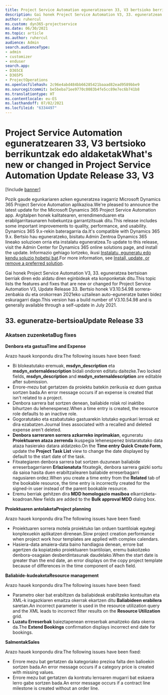 ```yaml
---
title: Project Service Automation eguneratzearen 33, V3 bertsioko berrikuntzak edo aldaketak
description: Gai honek Project Service Automation V3, 33. eguneratzean erabilgarri dauden eginbideak eta konponketak ditu.
author: ruhercul
ms.custom: dyn365-projectservice
ms.date: 06/30/2021
ms.topic: article
ms.author: ruhercul
audience: Admin
search.audienceType:
- admin
- customizer
- enduser
search.app:
- D365CE
- D365PS
- ProjectOperations
ms.openlocfilehash: 2c96e4abd484bb66285421baaad82ead9589bbe9
ms.sourcegitcommit: be5beba71ee9770c0083b4fe5cc89e7ec6b741b8
ms.translationtype: HT
ms.contentlocale: eu-ES
ms.lasthandoff: 07/02/2021
ms.locfileid: "6334497"
---
```

# <a name="whats-new-or-changed-in-project-service-automation-update-release-33-v3"></a><span data-ttu-id="aa010-103">Project Service Automation eguneratzearen 33, V3 bertsioko berrikuntzak edo aldaketak</span><span class="sxs-lookup"><span data-stu-id="aa010-103">What's new or changed in Project Service Automation Update Release 33, V3</span></span>

[!include [banner](../includes/psa-now-project-operations.md)]

<span data-ttu-id="aa010-104">Pozik gaude egunkariaren azken eguneratzea iragarriz Microsoft Dynamics 365 Project Service Automation aplikazioa.</span><span class="sxs-lookup"><span data-stu-id="aa010-104">We're pleased to announce the latest update for the Microsoft Dynamics 365 Project Service Automation app.</span></span> <span data-ttu-id="aa010-105">Argitalpen honek kalitatearen, errendimenduaren eta erabilgarritasunaren hobekuntza garrantzitsuak ditu.</span><span class="sxs-lookup"><span data-stu-id="aa010-105">This release includes some important improvements to quality, performance, and usability.</span></span> <span data-ttu-id="aa010-106">Dynamics 365 9.x-rekin bateragarria da.</span><span class="sxs-lookup"><span data-stu-id="aa010-106">It's compatible with Dynamics 365 9.x.</span></span> <span data-ttu-id="aa010-107">Bertsio hau eguneratzeko, bisitatu Admin Zentroa Dynamics 365 lineako soluzioen orria eta instalatu eguneratzea.</span><span class="sxs-lookup"><span data-stu-id="aa010-107">To update to this release, visit the Admin Center for Dynamics 365 online solutions page, and install the update.</span></span> <span data-ttu-id="aa010-108">Informazio gehiago lortzeko, ikusi [Instalatu, eguneratu edo kendu soluzio hobetsi bat](/power-platform/admin/install-remove-preferred-solution).</span><span class="sxs-lookup"><span data-stu-id="aa010-108">For more information, see [Install, update, or remove a preferred solution](/power-platform/admin/install-remove-preferred-solution).</span></span>

<span data-ttu-id="aa010-109">Gai honek Project Service Automation V3, 33. eguneratzea bertsioan berriak diren edo aldatu diren eginbideak eta konponketak ditu.</span><span class="sxs-lookup"><span data-stu-id="aa010-109">This topic lists the features and fixes that are new or changed for Project Service Automation V3, Update Release 33.</span></span> <span data-ttu-id="aa010-110">Bertsio honek V3.10.54.98 sorrera-zenbakia du eta orokorrean 2021eko uztailean auto-eguneratze baten bidez eskuragarri dago.</span><span class="sxs-lookup"><span data-stu-id="aa010-110">This version has a build number of V3.10.54.98 and is generally available through a self-update in July 2021.</span></span>

## <a name="update-release-33"></a><span data-ttu-id="aa010-111">33. eguneratze-bertsioa</span><span class="sxs-lookup"><span data-stu-id="aa010-111">Update Release 33</span></span>

### <a name="bug-fixes"></a><span data-ttu-id="aa010-112">Akatsen zuzenketa</span><span class="sxs-lookup"><span data-stu-id="aa010-112">Bug fixes</span></span>

<span data-ttu-id="aa010-113">**Denbora eta gastua**</span><span class="sxs-lookup"><span data-stu-id="aa010-113">**Time and Expense**</span></span>

<span data-ttu-id="aa010-114">Arazo hauek konpondu dira:</span><span class="sxs-lookup"><span data-stu-id="aa010-114">The following issues have been fixed:</span></span>

- <span data-ttu-id="aa010-115">Bi blokeatutako eremuak, **msdyn_description** eta **msdyn_externaldescription** bidali ondoren editatu daitezke.</span><span class="sxs-lookup"><span data-stu-id="aa010-115">Two locked fields, **msdyn_description** and **msdyn_externaldescription** are editable after submission.</span></span>
- <span data-ttu-id="aa010-116">Errore-mezu bat gertatzen da proiektu batekin zerikusia ez duen gastua sortzen bada.</span><span class="sxs-lookup"><span data-stu-id="aa010-116">An error message occurs if an expense is created that isn't related to a project.</span></span>
- <span data-ttu-id="aa010-117">Denbora sarrera bat sortzen denean, baliabide rolak rol inaktibo bihurtzen du lehenespenez.</span><span class="sxs-lookup"><span data-stu-id="aa010-117">When a time entry is created, the resource role defaults to an inactive role.</span></span>
- <span data-ttu-id="aa010-118">Gogoratutako eta ezabatutako gastuarekin lotutako egunkari lerroak ez dira ezabatzen.</span><span class="sxs-lookup"><span data-stu-id="aa010-118">Journal lines associated with a recalled and deleted expense aren't deleted.</span></span>
- <span data-ttu-id="aa010-119">**Denbora sarreraren sorrera azkarreko inprimakian**, eguneratu **Proiektuaren ataza zerrenda** ikuspegia lehenespenez bistaratutako data ataza hasierako datara aldatzeko.</span><span class="sxs-lookup"><span data-stu-id="aa010-119">On the **Time entry Quick Create Form**, update the **Project Task List** view to change the date displayed by default to the start date of the task.</span></span>
- <span data-ttu-id="aa010-120">Fitxategiaren denbora sarrera bat sortzen duzunean baliabide erreserbagarriaren **Erlazionatuta** fitxategik, denbora sarrera gaizki sortu da saioa hasita duen erabiltzailearen baliabide erreserbagarri nagusiaren ordez.</span><span class="sxs-lookup"><span data-stu-id="aa010-120">When you create a time entry from the **Related** tab of the bookable resource, the time entry is incorrectly created for the signed-in user instead of the parent bookable resource.</span></span>
- <span data-ttu-id="aa010-121">Eremu berriak gehitzen dira **MDD homologazio masiboa** elkarrizketa-koadroan.</span><span class="sxs-lookup"><span data-stu-id="aa010-121">New fields are added to the **Bulk approval MDD** dialog box.</span></span>

<span data-ttu-id="aa010-122">**Proiektuaren antolaketa**</span><span class="sxs-lookup"><span data-stu-id="aa010-122">**Project planning**</span></span>

<span data-ttu-id="aa010-123">Arazo hauek konpondu dira:</span><span class="sxs-lookup"><span data-stu-id="aa010-123">The following issues have been fixed:</span></span>
- <span data-ttu-id="aa010-124">Proiektuaren sorrera motela proiektuko lan orduen txantiloiak egutegi konplexuekin aplikatzen direnean.</span><span class="sxs-lookup"><span data-stu-id="aa010-124">Slow project creation performance when project work hour templates are applied with complex calendars.</span></span>
- <span data-ttu-id="aa010-125">Hasiera-data amaiera-data baino handiagoa denean, errore bat agertzen da kopiatzeko proiektuaren txantiloian, eremu bakoitzeko denbora-osagaian desberdintasunak daudelako.</span><span class="sxs-lookup"><span data-stu-id="aa010-125">When the start date is greater than the end date, an error displays on the copy project template because of differences in the time component of each field.</span></span>

<span data-ttu-id="aa010-126">**Baliabide-kudeaketa**</span><span class="sxs-lookup"><span data-stu-id="aa010-126">**Resource management**</span></span>

<span data-ttu-id="aa010-127">Arazo hauek konpondu dira:</span><span class="sxs-lookup"><span data-stu-id="aa010-127">The following issues have been fixed:</span></span>
- <span data-ttu-id="aa010-128">Parametro oker bat erabiltzen da baliabideak erabiltzeko kontsultan eta XML-k iragazkiaren emaitza okerrak ekartzen ditu **Baliabideen erabilera** saretan.</span><span class="sxs-lookup"><span data-stu-id="aa010-128">An incorrect parameter is used in the resource utilization query and the XML leads to incorrect filter results on the **Resource Utilization** grid.</span></span>
- <span data-ttu-id="aa010-129">**Luzatu Erreserbak** baieztapenean erreserbak amaitzeko data okerra da.</span><span class="sxs-lookup"><span data-stu-id="aa010-129">The **Extend Bookings** confirmation displays incorrect end date for bookings.</span></span>

<span data-ttu-id="aa010-130">**Salmentak**</span><span class="sxs-lookup"><span data-stu-id="aa010-130">**Sales**</span></span>

<span data-ttu-id="aa010-131">Arazo hauek konpondu dira:</span><span class="sxs-lookup"><span data-stu-id="aa010-131">The following issues have been fixed:</span></span>
- <span data-ttu-id="aa010-132">Errore mezu bat gertatzen da kategoriako prezioa falta den balioekin sortzen bada.</span><span class="sxs-lookup"><span data-stu-id="aa010-132">An error message occurs if a category price is created with missing values.</span></span>
- <span data-ttu-id="aa010-133">Errore mezu bat gertatzen da kontratu lerroaren mugarri bat eskaera lerro gabe sortzen bada.</span><span class="sxs-lookup"><span data-stu-id="aa010-133">An error message occurs if a contract line milestone is created without an order line.</span></span>
